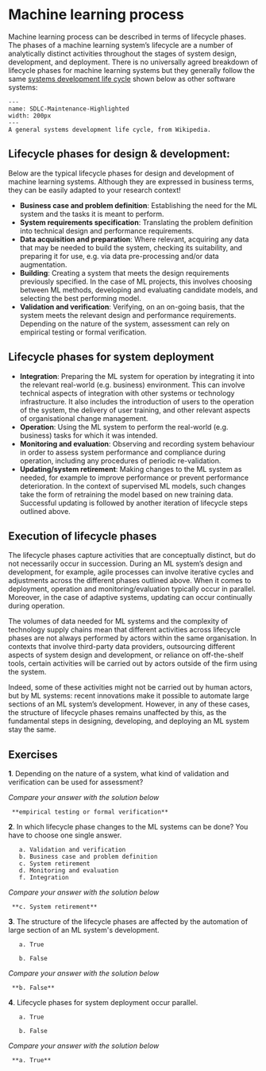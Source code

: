 # Machine learning process

Machine learning process can be described in terms of lifecycle phases. The phases of a machine learning system’s lifecycle are a number of analytically distinct activities throughout the stages of system design, development, and deployment. There is no universally agreed breakdown of lifecycle phases for machine learning systems but they generally follow the same [systems development life cycle](https://en.wikipedia.org/wiki/Systems_development_life_cycle) shown below as other software systems:

```{figure} https://upload.wikimedia.org/wikipedia/commons/7/7e/SDLC-Maintenance-Highlighted.png
---
name: SDLC-Maintenance-Highlighted
width: 200px
---
A general systems development life cycle, from Wikipedia.
```

## Lifecycle phases for design & development:

Below are the typical lifecycle phases for design and development of machine learning systems. Although they are expressed in business terms, they can be easily adapted to your research context!

- **Business case and problem definition**: Establishing the need for the ML system and the tasks it is meant to perform.
- **System requirements specification**: Translating the problem definition into technical design and performance requirements.
- **Data acquisition and preparation**: Where relevant, acquiring any data that may be needed to build the system, checking its suitability, and preparing it for use, e.g. via data pre-processing and/or data augmentation.
- **Building**: Creating a system that meets the design requirements previously specified. In the case of ML projects, this involves choosing between ML methods, developing and evaluating candidate models, and selecting the best performing model.
- **Validation and verification**: Verifying, on an on-going basis, that the system meets the relevant design and performance requirements. Depending on the nature of the system, assessment can rely on empirical testing or formal verification.

## Lifecycle phases for system deployment

- **Integration**: Preparing the ML system for operation by integrating it into the relevant real-world (e.g. business) environment. This can involve technical aspects of integration with other systems or technology infrastructure. It also includes the introduction of users to the operation of the system, the delivery of user training, and other relevant aspects of organisational change management.
- **Operation**: Using the ML system to perform the real-world (e.g. business) tasks for which it was intended.
- **Monitoring and evaluation**: Observing and recording system behaviour in order to assess system performance and compliance during operation, including any procedures of periodic re-validation.
- **Updating/system retirement**: Making changes to the ML system as needed, for example to improve performance or prevent performance deterioration. In the context of supervised ML models, such changes take the form of retraining the model based on new training data. Successful updating is followed by another iteration of lifecycle steps outlined above.

## Execution of lifecycle phases

The lifecycle phases capture activities that are conceptually distinct, but do not necessarily occur in succession. During an ML system’s design and development, for example, agile processes can involve iterative cycles and adjustments across the different phases outlined above. When it comes to deployment, operation and monitoring/evaluation typically occur in parallel. Moreover, in the case of adaptive systems, updating can occur continually during operation.

The volumes of data needed for ML systems and the complexity of technology supply chains mean that different activities across lifecycle phases are not always performed by actors within the same organisation. In contexts that involve third-party data providers, outsourcing different aspects of system design and development, or reliance on off-the-shelf tools, certain activities will be carried out by actors outside of the firm using the system.

Indeed, some of these activities might not be carried out by human actors, but by ML systems: recent innovations make it possible to automate large sections of an ML system’s development. However, in any of these cases, the structure of lifecycle phases remains unaffected by this, as the fundamental steps in designing, developing, and deploying an ML system stay the same.

## Exercises


**1**. Depending on the nature of a system, what kind of validation and verification can be used for assessment?

*Compare your answer with the solution below*

   ```{toggle}
    **empirical testing or formal verification**
   ```

**2**. In which lifecycle phase changes to the ML systems can be done? You have to choose one single answer.

       a. Validation and verification
       b. Business case and problem definition
       c. System retirement
       d. Monitoring and evaluation
       f. Integration

*Compare your answer with the solution below*

   ```{toggle}
    **c. System retirement**
   ```

**3**. The structure of the lifecycle phases are affected by the automation of large section of an ML system's development.

       a. True

       b. False
*Compare your answer with the solution below*

   ```{toggle}
    **b. False**
   ```

**4**. Lifecycle phases for system deployment occur parallel.

       a. True

       b. False
*Compare your answer with the solution below*

   ```{toggle}
    **a. True**
   ```

